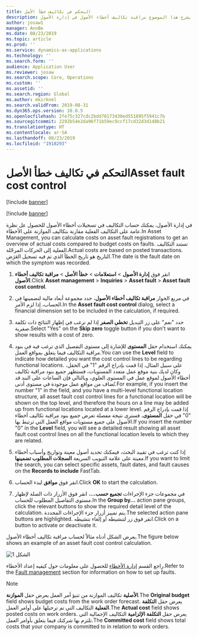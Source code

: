 ```yaml
---
title: التحكم في تكاليف خطأ الأصل
description: يشرح هذا الموضوع مراقبة تكاليف أخطاء الأصول في إدارة الأصول.
author: josaw1
manager: AnnBe
ms.date: 08/23/2019
ms.topic: article
ms.prod: ''
ms.service: dynamics-ax-applications
ms.technology: ''
ms.search.form: ''
audience: Application User
ms.reviewer: josaw
ms.search.scope: Core, Operations
ms.custom: ''
ms.assetid: ''
ms.search.region: Global
ms.author: mkirknel
ms.search.validFrom: 2019-08-31
ms.dyn365.ops.version: 10.0.5
ms.openlocfilehash: 2fe75c327cdc2bdd76173430ed551895f5941c7b
ms.sourcegitcommit: 2292b54e2da96f71b59ec9ccf17cd32d3d1d8b21
ms.translationtype: HT
ms.contentlocale: ar-SA
ms.lasthandoff: 08/23/2019
ms.locfileid: "1918293"
---
```

# <a name="asset-fault-cost-control"></a><span data-ttu-id="54930-103">التحكم في تكاليف خطأ الأصل</span><span class="sxs-lookup"><span data-stu-id="54930-103">Asset fault cost control</span></span>

[!include [banner](../../includes/banner.md)]

[!include [banner](../../includes/preview-banner.md)]

<span data-ttu-id="54930-104">في إدارة الأصول، يمكنك حساب التكاليف في تسجيلات أخطاء الأصول للحصول عل نظرة عامة على التكاليف الفعلية مقارنة بتكاليف الموازنة على الأخطاء.</span><span class="sxs-lookup"><span data-stu-id="54930-104">In Asset Management, you can calculate costs on asset fault registrations to get an overview of actual costs compared to budget costs on faults.</span></span> <span data-ttu-id="54930-105">تستند التكاليف الفعلية إلى الحركات المرحّلة.</span><span class="sxs-lookup"><span data-stu-id="54930-105">Actual costs are based on posted transactions.</span></span> <span data-ttu-id="54930-106">التاريخ هو تاريخ الخطأ الذي تم فيه تسجيل العَرَض.</span><span class="sxs-lookup"><span data-stu-id="54930-106">The date is the fault date on which the symptom was recorded.</span></span>

1. <span data-ttu-id="54930-107">انقر فوق **إدارة الأصول** > **استعلامات‬** > **خطأ الأصل** > **مراقبة تكاليف أخطاء الأصول‏‎**.</span><span class="sxs-lookup"><span data-stu-id="54930-107">Click **Asset management** > **Inquiries** > **Asset fault** > **Asset fault cost control**.</span></span>

2. <span data-ttu-id="54930-108">في مربع الحوار **مراقبة تكاليف أخطاء الأصول**، حدد مجموعة أبعاد مالية لتضمينها في الحساب، إذا لزم الأمر.</span><span class="sxs-lookup"><span data-stu-id="54930-108">In the **Asset fault cost control** dialog, select a financial dimension set to be included in the calculation, if required.</span></span>

4. <span data-ttu-id="54930-109">حدد "نعم" على زر التبديل **تخطي الصفر** إذا لم ترغب في إظهار النتائج ذات تكلفة صفرية.</span><span class="sxs-lookup"><span data-stu-id="54930-109">Select "Yes" on the **Skip zero** toggle button if you don't want to show results with a cost of zero.</span></span>

5. <span data-ttu-id="54930-110">يمكنك استخدام حقل **المستوى** للإشارة إلى مستوى التفصيل الذي ترغب فيه في بنود مراقبة التكاليف فيما يتعلق بمواقع العمل.</span><span class="sxs-lookup"><span data-stu-id="54930-110">You can use the **Level** field to indicate how detailed you want the cost control lines to be regarding functional locations.</span></span> <span data-ttu-id="54930-111">على سبيل المثال، إذا قمت بإدراج الرقم "1" في الحقل، وكان لديك بنية موقع عمل متعدد المستويات، فستظهر جميع بنود مراقبة تكاليف أخطاء الأصول لموقع عمل في المستوى العلوي، وبالتالي فإن الساعات على البند قد تُضاف من مواقع عمل موجودة في مستوى أدنى.</span><span class="sxs-lookup"><span data-stu-id="54930-111">For example, if you insert the number "1" in the field, and you have a multi-level functional location structure, all asset fault cost control lines for a functional location will be shown on the top level, and therefore the hours on a line may be added up from functional locations located at a lower level.</span></span> <span data-ttu-id="54930-112">إذا قمت بإدراج الرقم "0" في حقل **المستوى**، فسترى نتيجة مفصلة تعرض جميع بنود مراقبة تكاليف أخطاء الأصول على جميع مستويات مواقع العمل التي ترتبط بها.</span><span class="sxs-lookup"><span data-stu-id="54930-112">If you insert the number "0" in the **Level** field, you will see a detailed result showing all asset fault cost control lines on all the functional location levels to which they are related.</span></span>

6. <span data-ttu-id="54930-113">إذا كنت ترغب في تقييد البحث، فيمكنك تحديد أصول معينة وتواريخ وأسباب أخطاء معينة على علامة التبويب السريعة **السجلات المطلوب تضمينها‬**.</span><span class="sxs-lookup"><span data-stu-id="54930-113">If you want to limit the search, you can select specific assets, fault dates, and fault causes on the **Records to include** FastTab.</span></span>

7. <span data-ttu-id="54930-114">انقر فوق **موافق** لبدء الحساب.</span><span class="sxs-lookup"><span data-stu-id="54930-114">Click **OK** to start the calculation.</span></span>

8. <span data-ttu-id="54930-115">في مجموعات جزء الإجراءات **تجميع حسب...**، انقر فوق الأزرار ذات الصلة لإظهار مستوى التفاصيل المطلوب للحساب.</span><span class="sxs-lookup"><span data-stu-id="54930-115">In the **Group by...** action pane groups, click the relevant buttons to show the required detail level of the calculation.</span></span> <span data-ttu-id="54930-116">يتم تمييز أزرار جزء الإجراءات المحددة.</span><span class="sxs-lookup"><span data-stu-id="54930-116">The selected action pane buttons are highlighted.</span></span> <span data-ttu-id="54930-117">انقر فوق زر لتنشيطه أو إلغاء تنشيطه.</span><span class="sxs-lookup"><span data-stu-id="54930-117">Click on a button to activate or deactivate it.</span></span>

<span data-ttu-id="54930-118">يعرض الشكل أدناه مثالاً لحساب مراقبة تكاليف أخطاء الأصول.</span><span class="sxs-lookup"><span data-stu-id="54930-118">The figure below shows an example of an asset fault cost control calculation.</span></span>

![الشكل 1](media/05-controlling-and-reporting.png)

<span data-ttu-id="54930-120">راجع القسم [إدارة الأخطاء](../setup-for-work-orders/fault-management.md) للحصول على معلومات حول كيفيه إعداد الأخطاء.</span><span class="sxs-lookup"><span data-stu-id="54930-120">Refer to the [Fault management](../setup-for-work-orders/fault-management.md) section for information on how to set up faults.</span></span>

>[!NOTE]
><span data-ttu-id="54930-121">يعرض حقل **الموازنة‏‎ الأصلية** تكاليف الموازنة من تنبؤ أمر العمل.</span><span class="sxs-lookup"><span data-stu-id="54930-121">The **Original budget** field shows budget costs from the work order forecast.</span></span> <span data-ttu-id="54930-122">يعرض حقل **التكلفة الفعلية** التكاليف التي تم ترحيلها على أوامر العمل.</span><span class="sxs-lookup"><span data-stu-id="54930-122">The **Actual cost** field shows posted costs on work orders.</span></span> <span data-ttu-id="54930-123">يعرض حقل **التكلفة الإلزامية** التكاليف الإجمالية التي تلتزم بها شركتك فيما يتعلق بأوامر العمل.</span><span class="sxs-lookup"><span data-stu-id="54930-123">The **Committed cost** field shows total costs that your company is committed to in relation to work orders.</span></span>

